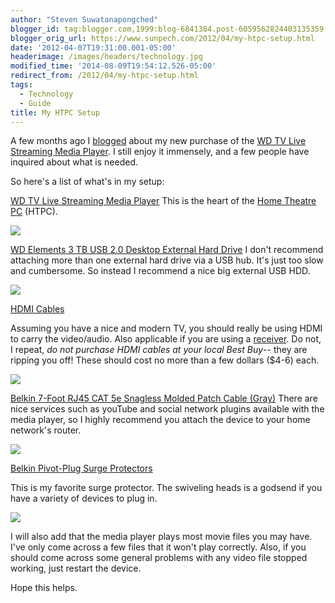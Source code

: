 ```yaml
---
author: "Steven Suwatanapongched"
blogger_id: tag:blogger.com,1999:blog-6841384.post-6059562824403135359
blogger_orig_url: https://www.sunpech.com/2012/04/my-htpc-setup.html
date: '2012-04-07T19:31:00.001-05:00'
headerimage: /images/headers/technology.jpg
modified_time: '2014-08-09T19:54:12.526-05:00'
redirect_from: /2012/04/my-htpc-setup.html
tags:
  - Technology
  - Guide
title: My HTPC Setup
---
```



A few months ago I <a href="/2012/01/western-digital-wd-tv-live-streaming">blogged</a> about my new purchase of the <a href="https://www.amazon.com/gp/product/B005KOZNBW/ref=as_li_ss_tl?ie=UTF8&amp;tag=sunpech-20&amp;linkCode=as2&amp;camp=1789&amp;creative=390957&amp;creativeASIN=B005KOZNBW">WD TV Live Streaming Media Player</a>. I still enjoy it immensely, and a few people have inquired about what is needed.

So here's a list of what's in my setup:

<a href="https://www.amazon.com/gp/product/B005KOZNBW/ref=as_li_ss_tl?ie=UTF8&amp;tag=sunpech-20&amp;linkCode=as2&amp;camp=1789&amp;creative=390957&amp;creativeASIN=B005KOZNBW">WD TV Live Streaming Media Player</a>
This is the heart of the <a href="https://en.wikipedia.org/wiki/Home_theater_PC">Home Theatre PC</a> (HTPC).

<a href="https://www.amazon.com/gp/product/B005KOZNBW/ref=as_li_ss_il?ie=UTF8&amp;tag=sunpech-20&amp;linkCode=as2&amp;camp=1789&amp;creative=390957&amp;creativeASIN=B005KOZNBW"><img   border="0" src="https://ws.assoc-amazon.com/widgets/q?_encoding=UTF8&amp;Format=_SL160_&amp;ASIN=B005KOZNBW&amp;MarketPlace=US&amp;ID=AsinImage&amp;WS=1&amp;tag=sunpech-20&amp;ServiceVersion=20070822" /></a>

<a href="https://www.amazon.com/gp/product/B004SH5VQ4/ref=as_li_ss_tl?ie=UTF8&amp;tag=sunpech-20&amp;linkCode=as2&amp;camp=1789&amp;creative=390957&amp;creativeASIN=B004SH5VQ4">WD Elements 3 TB USB 2.0 Desktop External Hard Drive</a>
I don't recommend attaching more than one external hard drive via a USB hub. It's just too slow and cumbersome. So instead I recommend a nice big external USB HDD.


<a href="https://www.amazon.com/gp/product/B004SH5VQ4/ref=as_li_ss_il?ie=UTF8&amp;tag=sunpech-20&amp;linkCode=as2&amp;camp=1789&amp;creative=390957&amp;creativeASIN=B004SH5VQ4"><img   border="0" src="https://ws.assoc-amazon.com/widgets/q?_encoding=UTF8&amp;Format=_SL160_&amp;ASIN=B004SH5VQ4&amp;MarketPlace=US&amp;ID=AsinImage&amp;WS=1&amp;tag=sunpech-20&amp;ServiceVersion=20070822" /></a>

<a href="https://www.amazon.com/gp/product/B000O5N5AI/ref=as_li_ss_tl?ie=UTF8&amp;tag=sunpech-20&amp;linkCode=as2&amp;camp=1789&amp;creative=390957&amp;creativeASIN=B000O5N5AI%22%3EHDMI%20Cable%20(15%20feet)%3C/a%3E">HDMI Cables</a>

Assuming you have a nice and modern TV, you should really be using HDMI to carry the video/audio. Also applicable if you are using a <a href="https://en.wikipedia.org/wiki/AV_receiver">receiver</a>. Do not, I repeat, <i>do not purchase HDMI cables at your local Best Buy</i>-- they are ripping you off! These should cost no more than a few dollars ($4-6) each.

<a href="https://www.amazon.com/gp/product/B000O5N5AI/ref=as_li_ss_il?ie=UTF8&amp;tag=sunpech-20&amp;linkCode=as2&amp;camp=1789&amp;creative=390957&amp;creativeASIN=B000O5N5AI"><img   border="0" src="https://ws.assoc-amazon.com/widgets/q?_encoding=UTF8&amp;Format=_SL160_&amp;ASIN=B000O5N5AI&amp;MarketPlace=US&amp;ID=AsinImage&amp;WS=1&amp;tag=sunpech-20&amp;ServiceVersion=20070822" /></a>

<a href="https://www.amazon.com/gp/product/B00000J1V5/ref=as_li_ss_tl?ie=UTF8&amp;tag=sunpech-20&amp;linkCode=as2&amp;camp=1789&amp;creative=390957&amp;creativeASIN=B00000J1V5">Belkin 7-Foot RJ45 CAT 5e Snagless Molded Patch Cable (Gray)</a>
There are nice services such as youTube and social network plugins available with the media player, so I highly recommend you attach the device to your home network's router.

<a href="https://www.amazon.com/gp/product/B00000J1V5/ref=as_li_ss_il?ie=UTF8&amp;tag=sunpech-20&amp;linkCode=as2&amp;camp=1789&amp;creative=390957&amp;creativeASIN=B00000J1V5"><img   border="0" src="https://ws.assoc-amazon.com/widgets/q?_encoding=UTF8&amp;Format=_SL160_&amp;ASIN=B00000J1V5&amp;MarketPlace=US&amp;ID=AsinImage&amp;WS=1&amp;tag=sunpech-20&amp;ServiceVersion=20070822" /></a>

<a href="https://www.amazon.com/gp/product/B000JE9LD4/ref=as_li_ss_tl?ie=UTF8&amp;tag=sunpech-20&amp;linkCode=as2&amp;camp=1789&amp;creative=390957&amp;creativeASIN=B000JE9LD4">Belkin Pivot-Plug Surge Protectors</a>

This is my favorite surge protector. The swiveling heads is a godsend if you have a variety of devices to plug in.

<a href="https://www.amazon.com/gp/product/B000JE9LD4/ref=as_li_ss_il?ie=UTF8&amp;tag=sunpech-20&amp;linkCode=as2&amp;camp=1789&amp;creative=390957&amp;creativeASIN=B000JE9LD4"><img   border="0" src="https://ws.assoc-amazon.com/widgets/q?_encoding=UTF8&amp;Format=_SL160_&amp;ASIN=B000JE9LD4&amp;MarketPlace=US&amp;ID=AsinImage&amp;WS=1&amp;tag=sunpech-20&amp;ServiceVersion=20070822" /></a>

I will also add that the media player plays most movie files you may have. I've only come across a few files that it won't play correctly. Also, if you should come across some general problems with  any video file stopped working, just restart the device.

Hope this helps.
